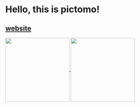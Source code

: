 # Hello, this is pictomo!

## [website](https://pictomo.github.io)

<a href="https://github.com/pictomo/github-readme-stats">
  <img height=200 align="center" src="https://github-readme-stats.vercel.app/api?username=pictomo&show_icons=true&theme=material-palenight" />
</a>
<a href="https://github.com/pictomo/convoychat">
  <img height=200 align="center" src="https://github-readme-stats.vercel.app/api/top-langs?username=pictomo&layout=compact&langs_count=8&card_width=320&theme=material-palenight" />
</a>
